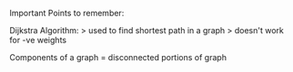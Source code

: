 Important Points to remember:

Dijkstra Algorithm: 
	> used to find shortest path in a graph
	> doesn't work for -ve weights
	
Components of a graph = disconnected portions of graph
	
		
